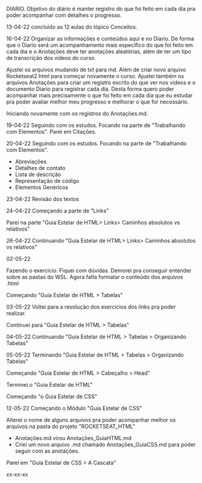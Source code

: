 DIARIO. 
Objetivo do diário é manter registro do que foi feito em cada dia pra poder acompanhar com detalhes o progresso.

13-04-22
concluido as 12 aulas do tópico Conceitos.


16-04-22 
Organizar as informações e conteúdos aqui e no Diario. 
De forma que o Diario será um acompanhamento mais específico do que foi feito em cada dia 
e o Anotações deve ter anotações aleatórias, além de ter um tipo de transcrição dos videos do curso. 

Ajustei os arquivos mudando de txt para md. Além de criar novo arquivo Rocketseat2.html para começar novamente o curso. 
Ajustei também os arquivos Anotações para criar um registro escrito do que ver nos videos e o documento Diario para registrar cada dia. 
Desta forma quero poder acompanhar mais precisamente o que foi feito em cada dia que eu estudar pra poder avaliar melhor meu progresso e melhorar o que for necessário. 

Iniciando novamente com os registros do Anotações.md.

19-04-22 
Seguindo com os estudos. 
Focando na parte de "Trabalhando com Elementos".
Parei em Citações.


20-04-22 
Seguindo com os estudos.
Focando na parte de "Trabalhando com Elementos".
- Abreviações
- Detalhes de contato
- Lista de descrição
- Representação de código
- Elementos Genéricos


23-04-22 
Revisão dos textos 


24-04-22
Começando a parte de "Links"

Parei na parte "Guia Estelar de HTML> Links> Caminhos absolutos vs relativos"

26-04-22
Continuando "Guia Estelar de HTML> Links> Caminhos absolutos vs relativos"

02-05-22 

Fazendo o exercício. Fiquei com dúvidas. Demorei pra conseguir entender sobre as pastas do WSL. 
Agora falta formatar o conteúdo dos arquivos .html 

Começando "Guia Estelar de HTML > Tabelas"

03-05-22 
Voltei para a resolução dos exercícios dos links pra poder realizar. 

Continuei para "Guia Estelar de HTML > Tabelas"


04-05-22
Continuando "Guia Estelar de HTML > Tabelas > Organizando Tabelas"


05-05-22
Terminando "Guia Estelar de HTML > Tabelas > Organizando Tabelas"

Começando "Guia Estelar de HTML > Cabeçalho > Head"

Terminei o "Guia Estelar de HTML"

Começando "o Guia Estelar de CSS"

12-05-22 
Começando o Módulo "Guia Estelar de CSS"

Alterei o nome de alguns arquivos pra poder acompanhar melhor os arquivos na pasta do projeto 
"ROCKETSEAT_HTML" 

- Anotações.md virou Anotações_GuiaHTML.md 
- Criei um novo arquivo .md chamado Anotações_GuiaCSS.md para poder seguir com as anotações.

Parei em "Guia Estelar de CSS > A Cascata"

xx-xx-xx


